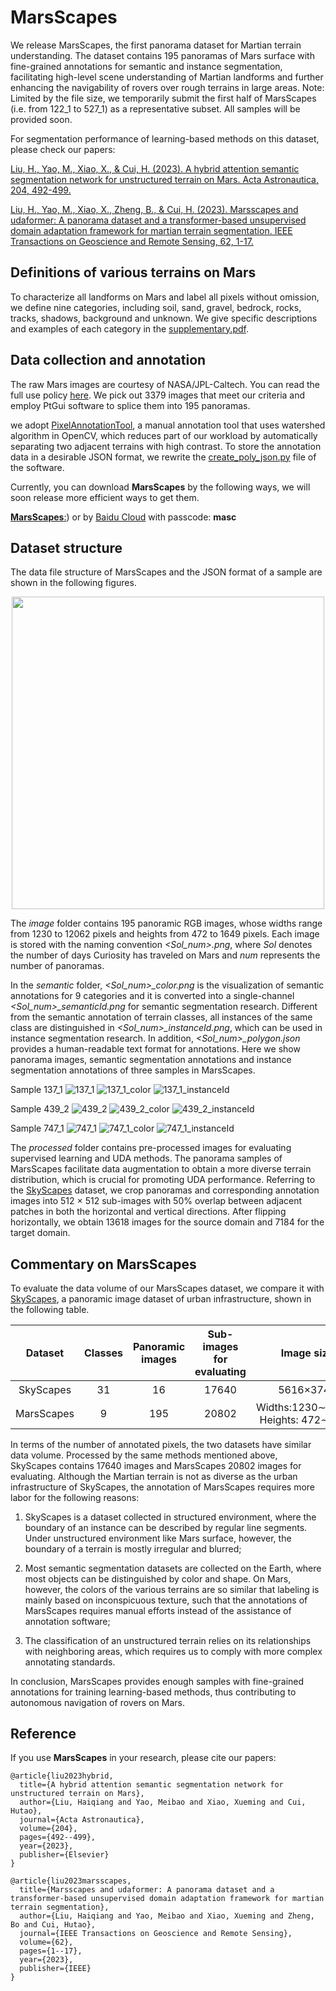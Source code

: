 # MarsScapes
We release MarsScapes, the first panorama dataset for Martian terrain understanding. The dataset contains 195 panoramas of Mars surface with fine-grained annotations for semantic and instance segmentation, facilitating high-level scene understanding of Martian landforms and further enhancing the navigability of rovers over rough terrains in large areas. Note: Limited by the file size, we temporarily submit the first half of MarsScapes (i.e. from 122_1 to 527_1) as a representative subset. All samples will be provided soon. 

For segmentation performance of learning-based methods on this dataset, please check our papers:

[Liu, H., Yao, M., Xiao, X., & Cui, H. (2023). A hybrid attention semantic segmentation network for unstructured terrain on Mars. Acta Astronautica, 204, 492-499.](https://www.sciencedirect.com/science/article/abs/pii/S0094576522004064)

[Liu, H., Yao, M., Xiao, X., Zheng, B., & Cui, H. (2023). Marsscapes and udaformer: A panorama dataset and a transformer-based unsupervised domain adaptation framework for martian terrain segmentation. IEEE Transactions on Geoscience and Remote Sensing, 62, 1-17.](https://ieeexplore.ieee.org/abstract/document/10360155)

## Definitions of various terrains on Mars
To characterize all landforms on Mars and label all pixels without omission, we define nine categories, including soil, sand, gravel, bedrock, rocks, tracks, shadows, background and unknown. We give specific descriptions and examples of each category in the [supplementary.pdf](https://github.com/InRobots/MarsScapes/files/7965342/supplementary.pdf).

## Data collection and annotation
The raw Mars images are courtesy of NASA/JPL-Caltech. You can read the full use policy [here](https://www.jpl.nasa.gov/jpl-image-use-policy). We pick out 3379 images that meet our criteria and employ PtGui software to splice them into 195 panoramas.

we adopt [PixelAnnotationTool](https://github.com/abreheret/PixelAnnotationTool), a manual annotation tool that uses watershed algorithm in OpenCV, which reduces part of our workload by automatically separating two adjacent terrains with high contrast. To store the annotation data in a desirable JSON format, we rewrite the [create_poly_json.py](https://github.com/InRobots/MarsScapes/blob/main/create_poly_json.py) file of the software.

Currently, you can download **MarsScapes** by the following ways, we will soon release more efficient ways to get them.

[**MarsScapes**:](http://gofile.me/6V28a/KfSE9y0Is)) or by [Baidu Cloud](https://pan.baidu.com/s/1_MWpI-vpVaJGfQd1A9atHQ) with passcode: **masc**

## Dataset structure
The data file structure of MarsScapes and the JSON format of a sample are shown in the following figures.

<div align=center>
<img src="https://github.com/InRobots/MarsScapes/blob/main/IMG/structure.png" width="500px">
</div>

The _image_ folder contains 195 panoramic RGB images, whose widths range from 1230 to 12062 pixels and heights from 472 to 1649 pixels. Each image is stored with the naming convention _<Sol_num>.png_, where _Sol_ denotes the number of days Curiosity has traveled on Mars and _num_ represents the number of panoramas.

In the _semantic_ folder, _<Sol\_num>\_color.png_ is the visualization of semantic annotations for 9 categories and it is converted into a single-channel _<Sol\_num>\_semanticId.png_ for semantic segmentation research. Different from the semantic annotation of terrain classes, all instances of the same class are distinguished in _<Sol\_num>\_instanceId.png_, which can be used in instance segmentation research. In addition, _<Sol\_num>\_polygon.json_ provides a human-readable text format for annotations. Here we show panorama images, semantic segmentation annotations and instance segmentation annotations of three samples in MarsScapes.

Sample 137_1
![137_1](https://github.com/InRobots/MarsScapes/blob/main/IMG/137_1.png)
![137_1_color](https://github.com/InRobots/MarsScapes/blob/main/IMG/137_1_color.png)
![137_1_instanceId](https://github.com/InRobots/MarsScapes/blob/main/IMG/137_1_instanceId.png)

Sample 439_2
![439_2](https://github.com/InRobots/MarsScapes/blob/main/IMG/439_2.png)
![439_2_color](https://github.com/InRobots/MarsScapes/blob/main/IMG/439_2_color.png)
![439_2_instanceId](https://github.com/InRobots/MarsScapes/blob/main/IMG/439_2_instanceId.png)

Sample 747_1
![747_1](https://github.com/InRobots/MarsScapes/blob/main/IMG/747_1.png)
![747_1_color](https://github.com/InRobots/MarsScapes/blob/main/IMG/747_1_color.png)
![747_1_instanceId](https://github.com/InRobots/MarsScapes/blob/main/IMG/747_1_instanceId.png)

The _processed_ folder contains pre-processed images for evaluating supervised learning and UDA methods. The panorama samples of MarsScapes facilitate data augmentation to obtain a more diverse terrain distribution, which is crucial for promoting UDA performance. Referring to the [SkyScapes](https://openaccess.thecvf.com/content_ICCV_2019/html/Azimi_SkyScapes__Fine-Grained_Semantic_Understanding_of_Aerial_Scenes_ICCV_2019_paper.html) dataset, we crop panoramas and corresponding annotation images into 512 × 512 sub-images with 50\% overlap between adjacent patches in both the horizontal and vertical directions. After flipping horizontally, we obtain 13618 images for the source domain and 7184 for the target domain.

## Commentary on MarsScapes
To evaluate the data volume of our MarsScapes dataset, we compare it with [SkyScapes](https://openaccess.thecvf.com/content_ICCV_2019/html/Azimi_SkyScapes__Fine-Grained_Semantic_Understanding_of_Aerial_Scenes_ICCV_2019_paper.html), a panoramic image dataset of urban infrastructure, shown in the following table.

|**Dataset** | **Classes** | **Panoramic images** | **Sub-images for evaluating** | **Image size** | **Annotated pixels** |
|:-:|:-:|:-:|:-:|:-:|:-:|
| SkyScapes | 31 | 16 | 17640 | 5616×3744 | 3.36×10<sup>8</sup> |
| MarsScapes | 9 | 195 | 20802 | Widths:1230∼12062 Heights: 472∼1649 | 3.92×10<sup>8</sup> |

In terms of the number of annotated pixels, the two datasets have similar data volume. Processed by the same methods mentioned above, SkyScapes contains 17640 images and MarsScapes 20802 images for evaluating. Although the Martian terrain is not as diverse as the urban infrastructure of SkyScapes, the annotation of MarsScapes requires more labor for the following reasons:

1) SkyScapes is a dataset collected in structured environment, where the boundary of an instance can be described by regular line segments. Under unstructured environment like Mars surface, however, the boundary of a terrain is mostly irregular and blurred;

2) Most semantic segmentation datasets are collected on the Earth, where most objects can be distinguished by color and shape. On Mars, however, the colors of the various terrains are so similar that labeling is mainly based on inconspicuous texture, such that the annotations of MarsScapes requires manual efforts instead of the assistance of annotation software;

3) The classification of an unstructured terrain relies on its relationships with neighboring areas, which requires us to comply with more complex annotating standards.

In conclusion, MarsScapes provides enough samples with fine-grained annotations for training learning-based methods, thus contributing to autonomous navigation of rovers on Mars.
## Reference
If you use **MarsScapes** in your research, please cite our papers:
```
@article{liu2023hybrid,
  title={A hybrid attention semantic segmentation network for unstructured terrain on Mars},
  author={Liu, Haiqiang and Yao, Meibao and Xiao, Xueming and Cui, Hutao},
  journal={Acta Astronautica},
  volume={204},
  pages={492--499},
  year={2023},
  publisher={Elsevier}
}

@article{liu2023marsscapes,
  title={Marsscapes and udaformer: A panorama dataset and a transformer-based unsupervised domain adaptation framework for martian terrain segmentation},
  author={Liu, Haiqiang and Yao, Meibao and Xiao, Xueming and Zheng, Bo and Cui, Hutao},
  journal={IEEE Transactions on Geoscience and Remote Sensing},
  volume={62},
  pages={1--17},
  year={2023},
  publisher={IEEE}
}
```
